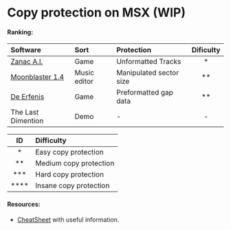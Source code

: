 # Copy protection on MSX (WIP) 

#### Ranking:  




| Software | Sort | Protection | Dificulty |
| :------------| :------------| :------------ | :------------: |
| [Zanac A.I.](https://github.com/LarsThe18Th/MSX_Copyprotection/blob/main/Zanac/Zanac_A.I.md) | Game | Unformatted Tracks | * |
| [Moonblaster 1.4](https://github.com/LarsThe18Th/MSX_Copyprotection/blob/main/Moonblaster1.4/Moonblaster1.4.md) | Music editor | Manipulated sector size | ** |
| [De Erfenis](https://github.com/LarsThe18Th/MSX_Copyprotection/blob/main/Erfenis/Erfenis.md) | Game | Preformatted  gap data | ** |
| The Last Dimention | Demo | - | - |


| ID | Difficulty | 
| :------------: | :------------|
| *    | Easy copy protection   |
| **   | Medium copy protection |
| ***  | Hard copy protection   |
| **** | Insane copy protection |

#### Resources:   
- [CheatSheet](https://github.com/LarsThe18Th/MSX_Copyprotection/blob/main/CheatSheet.md) with useful information.  

